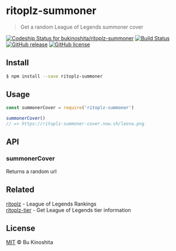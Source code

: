 # ritoplz-summoner
> Get a random League of Legends summoner cover

[![Codeship Status for bukinoshita/ritoplz-summoner](https://app.codeship.com/projects/860225d0-b1b7-0134-1b43-1a4c0cdb2aa0/status?branch=master)](https://app.codeship.com/projects/193265)
[![Build Status](https://travis-ci.org/bukinoshita/ritoplz-summoner.svg?branch=master)](https://travis-ci.org/bukinoshita/ritoplz-summoner)
[![GitHub release](https://img.shields.io/github/release/bukinoshita/ritoplz-summoner.svg)](https://www.npmjs.com/package/ritoplz-summoner)
[![GitHub license](https://img.shields.io/badge/license-MIT-blue.svg)](https://raw.githubusercontent.com/bukinoshita/ritoplz-summoner/master/LICENSE)

## Install

```bash
$ npm install --save ritoplz-summoner
```

## Usage

```js
const summonerCover = require('ritoplz-summoner')

summonerCover()
// => https://ritoplz-summoner-cover.now.sh/leona.png
```

## API

### summonerCover

Returns a random url

## Related

[ritoplz](https://github.com/ritoplz/ritoplz) - League of Legends Rankings<br/>
[ritoplz-tier](https://github.com/bukinoshita/ritoplz-tier) - Get League of Legends tier information

## License

[MIT](https://raw.githubusercontent.com/bukinoshita/ritoplz-summoner/master/LICENSE) &copy; Bu Kinoshita
